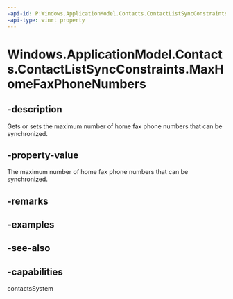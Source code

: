 ```yaml
---
-api-id: P:Windows.ApplicationModel.Contacts.ContactListSyncConstraints.MaxHomeFaxPhoneNumbers
-api-type: winrt property
---
```


<!-- Property syntax
public Windows.Foundation.IReference<int> MaxHomeFaxPhoneNumbers { get;  set; }
-->

# Windows.ApplicationModel.Contacts.ContactListSyncConstraints.MaxHomeFaxPhoneNumbers

## -description
Gets or sets the maximum number of home fax phone numbers that can be synchronized.

## -property-value
The maximum number of home fax phone numbers that can be synchronized.

## -remarks

## -examples

## -see-also

## -capabilities
contactsSystem
